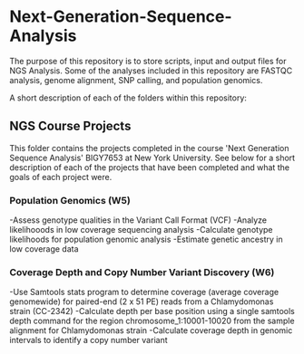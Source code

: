 # Next-Generation-Sequence-Analysis
The purpose of this repository is to store scripts, input and output files for NGS Analysis. Some of the analyses included in this repository are FASTQC analysis, genome alignment, SNP calling, and population genomics.

A short description of each of the folders within this repository:

## NGS Course Projects
This folder contains the projects completed in the course 'Next Generation Sequence Analysis' BIGY7653 at New York University. See below for a short description of each of the projects that have been completed and what the goals of each project were. 

### Population Genomics (W5)
-Assess genotype qualities in the Variant Call Format (VCF)
-Analyze likelihooods in low coverage sequencing analysis
-Calculate genotype likelihoods for population genomic analysis
-Estimate genetic ancestry in low coverage data

### Coverage Depth and Copy Number Variant Discovery (W6)
-Use Samtools stats program to determine coverage (average coverage genomewide) for paired-end (2 x 51 PE) reads from a Chlamydomonas strain (CC-2342)
-Calculate depth per base position using a single samtools depth command for the region chromosome_1:10001-10020 from the sample alignment for Chlamydomonas strain
-Calculate coverage depth in genomic intervals to identify a copy number variant 
